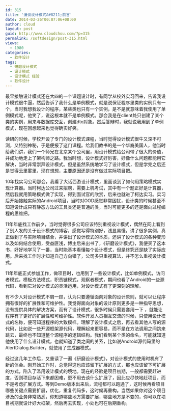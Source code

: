 ```yaml
---
id: 315
title: '漫谈设计模式&#8211;前言'
date: 2014-03-26T00:07:06+08:00
author: cloud
layout: post
guid: http://www.cloudchou.com/?p=315
permalink: /softdesign/post-315.html
views:
  - 1980
categories:
  - 软件设计
tags:
  - 研磨设计模式
  - 设计模式
  - 设计模式 经验
  - 软件设计
---
```

<p>最早接触设计模式还在大四的一个课题设计时，有同学从校外实习回来，告诉我设计模式很牛逼，然后告诉了我什么是单例模式，就是说保证程序里类的实例只有一个，当时我想我设计的程序，某些类也只有一个实例，是不是就意味着我使用了单例模式呢，他笑了，说这根本就不是单例模式。那会我是在client处只创建了某个类的实例，用来与数据库交互，创建dto对象。然后答辩时，我就说我用到了单例模式，现在回想起来也觉得确实好笑。</p>
<p>读研的时候，学校开设了专门的设计模式课程，当时觉得设计模式很牛又深不可测，又特别神秘，于是便报了这门课程。给我们教书的是一个华裔美国人，他当时给我们讲，我们一个师兄在北京某个公司里，用设计模式给公司带了很大的价值，并成功地走上了架构师之路。我当时想，设计模式好厉害，好像什么问题都能用它解决，当时非常崇拜设计模式。但是虽然系统地学习了设计模式，但是学完之后还是觉得云里雾里，现在想想，主要原因还是没有做过实际项目把。</p>
<p>10年找实习公司那会，我看了大话西游设计模式，里面谈到了如何用策略模式实现计算器。当时柯达公司过来招聘，需要上机考试，其中有一个题正好是计算器，然后我就用策略模式做了实现，得到面试官的欣赏，后来也就进了柯达实习。实习后开始接触实际的Android项目，当时对OOD感觉非常困扰，设计类的时候甚至不知道设计成只有静态方法的工具类还是普通的类，当时可能更多的还是面向过程编程的思维把。</p>
<p>11年年底找工作前夕，当时觉得很多公司应该特别重视设计模式，偶然在网上看到了别人发的关于设计模式的博客，感觉写得特别好，浅显易懂，讲了很多实例，真正做到了与实际项目结合，并讲出了设计模式的本质，还讲了设计模式的各种变形以及如何结合使用，受益匪浅，博主后来出书了，《研磨设计模式》，我便买了这本书，好好地学习了一番，当时能基本看懂每个设计模式，但是终究还是缺了实际应用。后来找工作时才知道自己方向错了，公司多只重视算法，并不怎么重视设计模式。</p>
<p>11年年底正式参加工作，做项目时，也用到了一些设计模式，比如单例模式，访问者模式，模板方法模式，职责链模式，观察者模式，期间也看了Android的一些源代码，看到它对设计模式的灵活运用，对设计模式有了更深刻的理解。</p>
<p>有不少人对设计模式不屑一顾，认为只要遵循面向对象的设计原则，就可以让程序拥有很好的扩展性和可维护性。我觉得面向对象的设计原则更多是一种指导思想，没有提供具体的解决方案，而有了设计模式，很多时候只需要套用一下 ，就能让程序有了更好的扩展性和可维护性。软件开发人员相互交流的时候，只使用设计模式的名称，便可知道程序的大致模样。理解了设计模式之后，再去看其他人写的源代码，比如说一些开源框架源代码，理解起来更容易，而不是在方法调用之间跳来跳去，最终也不知道整个源程序的逻辑结构。我们看到某个类的命名，可能就知道他使用了什么设计模式，也就知道了类之间的关系，比如说Android源代码里的AlertDialog.Builder，就使用了生成器模式。</p>
<p>经过这几年工作后，又重读了一遍《研磨设计模式》，对设计模式的使用时机有了新的体会。刚开始工作时，总觉得这也应该留下扩展的方式，那也应该留下可扩展的方式，陷入了滥用设计模式的境地。现在的经验是项目初期，一般都需要赶进度，否则项目存活下来都困难，更不用去谈什么扩展了，因此应尽快地赶项目，而不是考虑扩展方式。等到Demo版本出来后，流程都可以跑通了，这时候再看项目哪些关键点需要扩展，优化，重复代码多，这时候再重构。当然如果你对这个项目涉及的业务非常熟悉，你知道哪些地方需要扩展，哪些地方是不变的，你可以在项目初期就设计好大框架，然后再去实现，小处也可在后期重构。</p>

